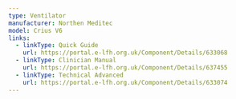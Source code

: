 ```yaml
---
type: Ventilator
manufacturer: Northen Meditec
model: Crius V6
links:
  - linkType: Quick Guide
    url: https://portal.e-lfh.org.uk/Component/Details/633068
  - linkType: Clinician Manual
    url: https://portal.e-lfh.org.uk/Component/Details/637455
  - linkType: Technical Advanced
    url: https://portal.e-lfh.org.uk/Component/Details/633074
---
```

